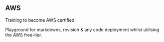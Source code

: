 ## AWS
Training to become AWS certified.

Playground for markdowns, revision & any code deployment whilst utilising the AWS free-tier.

